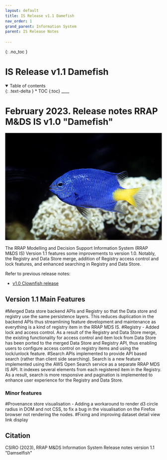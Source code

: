 ```yaml
---
layout: default
title: IS Release v1.1 Damefish
nav_order: 1
grand_parent: Information System
parent: IS Release Notes

---
```

{: .no_toc }
# IS Release v1.1 Damefish
<details  open markdown="block">
  <summary>
    Table of contents
  </summary>
{: .text-delta }
* TOC
{:toc}
____
</details>


# February 2023. Release notes RRAP M&DS IS v1.0 "Damefish"

![v1.1 Damefish](../../assets/images/release_notes_v1-1/Yellowtail_Damselfish.png)

The RRAP Modelling and Decision Support Information System (RRAP M&DS IS) Version 1.1 features some improvements to version 1.0. Notably, the Registry and Data Store merge, addition of Registry access control and lock features, and enhanced searching in Registry and Data Store.

Refer to previous release notes:
* [v1.0 Clownfish release](https://gbrrestoration.github.io/rrap-mds-knowledge-hub/information-system/release-notes/v1-0.html)

## Version 1.1 Main Features

#Merged Data store backend APIs and Registry so that the Data store and registry use the same persistence layers. This reduces duplication in the backend APIs thus streamlining feature development and maintenance as everything is a kind of registry item in the RRAP MDS IS. 
#Registry - Added lock and access control. As a result of the Registry and Data Store merge, the existing functionality for access control and item lock from Data Store has been ported to the merged Data Store and Registry API, thus enabling users to configure access control on registry items and using the lock/unlock feature.
#Search APIs implemented to provide API based search (rather than client side searching). Search is a new feature implemented using the AWS Open Search service as a separate RRAP MDS IS API. It indexes several elements from each registered item in the Registry. As a result, search is more responsive and pagination is implemented to enhance user experience for the Registry and Data Store. 


### Minor features 

#Provenance store visualisation - Adding a workaround to render d3 circle radius in DOM and not CSS, to fix a bug in the visualisation on the Firefox browser not rendering the nodes. 
#Fixing and improving dataset detail view link display 


## Citation

CSIRO (2023), RRAP M&DS Information System Release notes version 1.1 "Damselfish"

